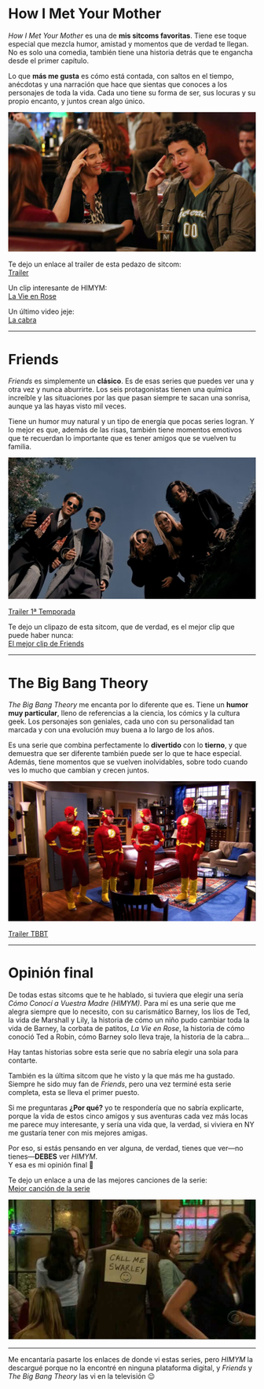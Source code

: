 # How I Met Your Mother

*How I Met Your Mother* es una de **mis sitcoms favoritas**. Tiene ese toque especial que mezcla humor, amistad y momentos que de verdad te llegan. No es solo una comedia, también tiene una historia detrás que te engancha desde el primer capítulo.

Lo que **más me gusta** es cómo está contada, con saltos en el tiempo, anécdotas y una narración que hace que sientas que conoces a los personajes de toda la vida. Cada uno tiene su forma de ser, sus locuras y su propio encanto, y juntos crean algo único.

![HIMYM](photos/HYMYM.jpg)

Te dejo un enlace al trailer de esta pedazo de sitcom:  
[Trailer](https://www.youtube.com/embed/cjJLEYMzpjc?si=MEVKxB0xqyr6jlbV)

Un clip interesante de HIMYM:  
[La Vie en Rose](https://www.youtube.com/embed/8Bw5Z0rBteY?si=NY9yms5VzO4qtiTb)

Un último video jeje:  
[La cabra](https://www.youtube.com/embed/d9u1ISvnG4k?si=YVR4-MQoyc8h5j_f)

---

# Friends

*Friends* es simplemente un **clásico**. Es de esas series que puedes ver una y otra vez y nunca aburrirte. Los seis protagonistas tienen una química increíble y las situaciones por las que pasan siempre te sacan una sonrisa, aunque ya las hayas visto mil veces.

Tiene un humor muy natural y un tipo de energía que pocas series logran. Y lo mejor es que, además de las risas, también tiene momentos emotivos que te recuerdan lo importante que es tener amigos que se vuelven tu familia.

![Friends](photos/friends.jpg)

[Trailer 1ª Temporada](https://www.youtube.com/embed/Zg2LCD5QOJs?si=KBdtjmx88TFhKbbO)

Te dejo un clipazo de esta sitcom, que de verdad, es el mejor clip que puede haber nunca:  
[El mejor clip de Friends](https://www.youtube.com/embed/GQWPpRBgkXw?si=eD3g_EJEWpYgaFkI)

---

# The Big Bang Theory

*The Big Bang Theory* me encanta por lo diferente que es. Tiene un **humor muy particular**, lleno de referencias a la ciencia, los cómics y la cultura geek. Los personajes son geniales, cada uno con su personalidad tan marcada y con una evolución muy buena a lo largo de los años.

Es una serie que combina perfectamente lo **divertido** con lo **tierno**, y que demuestra que ser diferente también puede ser lo que te hace especial. Además, tiene momentos que se vuelven inolvidables, sobre todo cuando ves lo mucho que cambian y crecen juntos.

![The Big Bang Theory](photos/BBT.jpg)

[Trailer TBBT](https://www.youtube.com/embed/WBb3fojgW0Q?si=9e5sf-6jk1HanSBm)

---

# Opinión final

De todas estas sitcoms que te he hablado, si tuviera que elegir una sería *Cómo Conocí a Vuestra Madre (HIMYM)*. Para mí es una serie que me alegra siempre que lo necesito, con su carismático Barney, los líos de Ted, la vida de Marshall y Lily, la historia de cómo un niño pudo cambiar toda la vida de Barney, la corbata de patitos, *La Vie en Rose*, la historia de cómo conoció Ted a Robin, cómo Barney solo lleva traje, la historia de la cabra...

Hay tantas historias sobre esta serie que no sabría elegir una sola para contarte.

También es la última sitcom que he visto y la que más me ha gustado. Siempre he sido muy fan de *Friends*, pero una vez terminé esta serie completa, esta se lleva el primer puesto.

Si me preguntaras **¿Por qué?** yo te respondería que no sabría explicarte, porque la vida de estos cinco amigos y sus aventuras cada vez más locas me parece muy interesante, y sería una vida que, la verdad, si viviera en NY me gustaría tener con mis mejores amigas.

Por eso, si estás pensando en ver alguna, de verdad, tienes que ver—no tienes—**DEBES** ver *HIMYM*.  
Y esa es mi opinión final 🙂

Te dejo un enlace a una de las mejores canciones de la serie:  
[Mejor canción de la serie](https://www.youtube.com/embed/z_AgCzt9zcM?si=unWYkLjY4QgwGuhc)

![Swarley](photos/swarley.jpg)

---

Me encantaría pasarte los enlaces de donde vi estas series, pero *HIMYM* la descargué porque no la encontré en ninguna plataforma digital, y *Friends* y *The Big Bang Theory* las vi en la televisión 😉

                  
